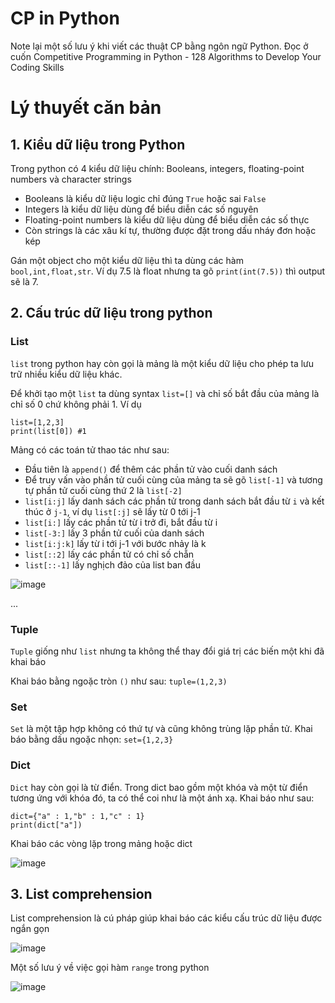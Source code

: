 # CP in Python
Note lại một số lưu ý khi viết các thuật CP bằng ngôn ngữ Python. Đọc ở cuốn Competitive Programming in Python - 128 Algorithms to Develop Your Coding Skills

# Lý thuyết căn bản 

## 1. Kiểu dữ liệu trong Python
Trong python có 4 kiểu dữ liệu chính: Booleans, integers, floating-point numbers và character strings

- Booleans là kiểu dữ liệu logic chỉ đúng `True` hoặc sai `False`
- Integers là kiểu dữ liệu dùng để biểu diễn các số nguyên
- Floating-point numbers là kiểu dữ liệu dùng để biểu diễn các số thực
- Còn strings là các xâu kí tự, thường được đặt trong dấu nháy đơn hoặc kép

Gán một object cho một kiểu dữ liệu thì ta dùng các hàm `bool,int,float,str`. Ví dụ 7.5 là float nhưng ta gõ `print(int(7.5))` thì output sẽ là 7.

## 2. Cấu trúc dữ liệu trong python

### List
`list` trong python hay còn gọi là mảng là một kiểu dữ liệu cho phép ta lưu trữ nhiều kiểu dữ liệu khác.

Để khởi tạo một `list` ta dùng syntax `list=[]` và chỉ số bắt đầu của mảng là chỉ số 0 chứ không phải 1. Ví dụ
```
list=[1,2,3]
print(list[0]) #1
```
Mảng có các toán tử thao tác như sau:
- Đầu tiên là `append()` để thêm các phần tử vào cuối danh sách
- Để truy vấn vào phần tử cuối cùng của mảng ta sẽ gõ `list[-1]` và tương tự phần tử cuối cùng thứ 2 là `list[-2]`
- `list[i:j]` lấy danh sách các phần tử trong danh sách bắt đầu từ `i` và kết thúc ở `j-1`, ví dụ `list[:j]` sẽ lấy từ 0 tới j-1
- `list[i:]` lấy các phần tử từ i trở đi, bắt đầu từ i
- `list[-3:]` lấy 3 phần tử cuối của danh sách
- `list[i:j:k]` lấy từ i tới j-1 với bước nhảy là k
- `list[::2]` lấy các phần tử có chỉ số chẵn
- `list[::-1]` lấy nghịch đảo của list ban đầu

![image](https://github.com/user-attachments/assets/ebd82b5d-1779-4d37-b66b-91b1d1d6f8d0)

...

### Tuple
`Tuple` giống như `list` nhưng ta không thể thay đổi giá trị các biến một khi đã khai báo

Khai báo bằng ngoặc tròn `()` như sau: `tuple=(1,2,3)`

### Set
`Set` là một tập hợp không có thứ tự và cũng không trùng lặp phần tử. Khai báo bằng dấu ngoặc nhọn: `set={1,2,3}`

### Dict
`Dict` hay còn gọi là từ điển. Trong dict bao gồm một khóa và một từ điển tương ứng với khóa đó, ta có thể coi như là một ánh xạ.
Khai báo như sau: 

```
dict={"a" : 1,"b" : 1,"c" : 1}
print(dict["a"])
```
Khai báo các vòng lặp trong mảng hoặc dict

![image](https://github.com/user-attachments/assets/74530f7b-30ca-44b5-81b1-0791c946ac77)

## 3. List comprehension

List comprehension là cú pháp giúp khai báo các kiểu cấu trúc dữ liệu được ngắn gọn

![image](https://github.com/user-attachments/assets/935b92e1-66ff-4062-8445-76f1ef8f5a5a)

Một số lưu ý về việc gọi hàm `range` trong python

![image](https://github.com/user-attachments/assets/150247a3-2b15-4c65-ba84-5939ffb0f3b0)






